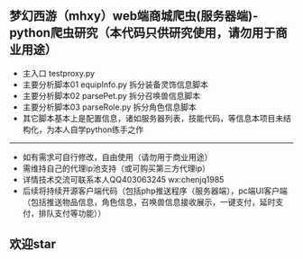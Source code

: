 梦幻西游（mhxy）web端商城爬虫(服务器端)-python爬虫研究（本代码只供研究使用，请勿用于商业用途）
----
* 主入口 testproxy.py
* 主要分析脚本01 equipInfo.py  拆分装备灵饰信息脚本
* 主要分析脚本02 parsePet.py   拆分召唤兽信息脚本
* 主要分析脚本03 parseRole.py  拆分角色信息脚本
* 其它脚本基本上是配置信息，诸如服务器列表，技能代码，等信息本项目未结构化，为本人自学python练手之作
----
* 如有需求可自行修改，自由使用（请勿用于商业用途）
* 需维持自己的代理ip池支持（或可购买第三方代理ip）
* 详情技术交流可联系本人QQ403063245 wx:chenjq1985
* 后续将持续开源客户端代码（包括php推送程序（服务器端），pc端UI客户端（包括推送物品信息，角色信息，召唤兽信息接收展示，一键支付，延时支付，排队支付等功能））
    
    
    
    
    
    
    
    
    
    
       
 欢迎star
 ----
